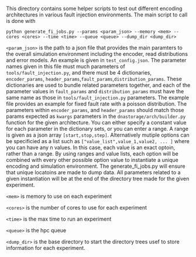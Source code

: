 This directory contains some helper scripts to test out different encoding architectures in various fault injection environments. The main script to call is done with

`python generate_fi_jobs.py --params <param_json> --memory <mem> --cores <cores> --time <time> --queue <queue> --dump_dir <dump_dir>`

`<param_json>` is the path to a json file that provides the main paramters to the overall simulation environment including the encoder, read distributions and error models. An example is given in `test_config.json`. The parameter names given in this file must much parameters of `tools/fault_injection.py`, and there must be 4 dictionaries, `encoder_params`, `header_params`,`fault_params`,`distribution_params`. These dictionaries are used to bundle related parameters together, and each of the parameter values in `fault_params` and `distribution_params` must have the same name as those in `tools/fault_injection.py` parameters. The example file provides an example for fixed fault rate with a poisson distribution. The parameters within `encoder_params`, and `header_params` should match those params expected as `kwargs` parameters in the `dnastorage/arch/builder.py` function for the given architecture. You can either specify a constant value for each parameter in the dictionary sets, or you can enter a range. A range is given as a json array `[start,stop,step]`. Alternatively mutiple options can be specificied as a list such as `["value_list",value_1,value2, ... ]` where you can have any n values. In this case, each value is an exact optoin, rather than a range. By using ranges and value lists, each option will be combined with every other possible option value to instantiate a unique encoding and simulation environment. The generate_fi_jobs.py will ensure that unique locatoins are made to dump data. All parameters related to a given instantiation will be at the end of the directory tree made for the given experiment. 

`<mem>` is memory to use on each experiment

`<cores>` is the number of cores to use for each experiment

`<time>` is the max time to run an experiment

`<queue>` is the hpc queue

`<dump_dir>` is the base directory to start the directory trees usef to store information for each experiment.


